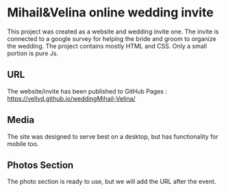 # Mihail&Velina online wedding invite

This project was created as a website and wedding invite  one. The invite is connected to a google survey for helping the bride and groom to organize the wedding. The project contains mostly HTML and CSS. Only a small portion is pure Js.

## URL

The website/invite has been published to GitHub Pages : https://vellyd.github.io/weddingMihail-Velina/  

## Media

The site was designed to serve best on a desktop, but has functionality for mobile too. 

## Photos Section

The photo section is ready to use, but we will add the URL after the event.
